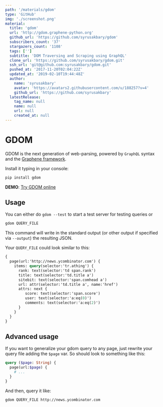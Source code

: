```yaml
---
path: '/materials/gdom'
type: 'GitHub'
img: './screenshot.png'
material:
  title: 'gdom'
  url: 'http://gdom.graphene-python.org'
  github_url: 'https://github.com/syrusakbary/gdom'
  subscribers_count: '37'
  stargazers_count: '1108'
  tags: ['']
  subtitle: 'DOM Traversing and Scraping using GraphQL'
  clone_url: 'https://github.com/syrusakbary/gdom.git'
  ssh_url: 'git@github.com:syrusakbary/gdom.git'
  pushed_at: '2017-11-20T02:04:22Z'
  updated_at: '2019-02-10T19:44:48Z'
  author:
    name: 'syrusakbary'
    avatar: 'https://avatars2.githubusercontent.com/u/188257?v=4'
    github_url: 'https://github.com/syrusakbary'
  latestRelease:
    tag_name: null
    name: null
    url: null
    created_at: null
---
```

# GDOM

GDOM is the next generation of web-parsing, powered by `GraphQL`
syntax and the [Graphene framework](http://graphene-python.org).

Install it typing in your console:

```bash
pip install gdom
```

**DEMO**: [Try GDOM online](http://gdom.graphene-python.org/)


## Usage

You can either do `gdom --test` to start a test server for testing
queries or

```bash
gdom QUERY_FILE
```

This command will write in the standard output (or other output if specified
via `--output`) the resulting JSON.

Your `QUERY_FILE` could look similar to this:

```graphql
{
  page(url:'http://news.ycombinator.com') {
    items: query(selector:'tr.athing') {
      rank: text(selector:'td span.rank')
      title: text(selector:'td.title a')
      sitebit: text(selector:'span.comhead a')
      url: attr(selector:'td.title a', name:'href')
      attrs: next {
         score: text(selector:'span.score')
         user: text(selector:'a:eq(0)')
         comments: text(selector:'a:eq(2)')
      }
    }
  }
}
```


## Advanced usage

If you want to generalize your gdom query to any page, just rewrite your
query file adding the `$page` var. So should look to something like
this:

```graphql
query ($page: String) {
  page(url:$page) {
    # ...
  }
}
```

And then, query it like:

```bash
gdom QUERY_FILE http://news.ycombinator.com
```
